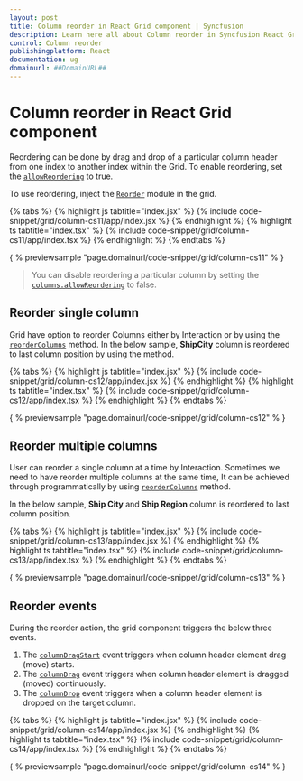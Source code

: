 ```yaml
---
layout: post
title: Column reorder in React Grid component | Syncfusion
description: Learn here all about Column reorder in Syncfusion React Grid component of Syncfusion Essential JS 2 and more.
control: Column reorder 
publishingplatform: React
documentation: ug
domainurl: ##DomainURL##
---
```


# Column reorder in React Grid component

Reordering can be done by drag and drop of a particular column header from one index to another index within the Grid.
To enable reordering, set the [`allowReordering`](https://ej2.syncfusion.com/angular/documentation/api/grid/#allowreordering) to true.

To use reordering, inject the [`Reorder`](https://ej2.syncfusion.com/angular/documentation/api/grid/reorder/) module in the grid.

{% tabs %}
{% highlight js tabtitle="index.jsx" %}
{% include code-snippet/grid/column-cs11/app/index.jsx %}
{% endhighlight %}
{% highlight ts tabtitle="index.tsx" %}
{% include code-snippet/grid/column-cs11/app/index.tsx %}
{% endhighlight %}
{% endtabs %}

{ % previewsample "page.domainurl/code-snippet/grid/column-cs11" % }

> You can disable reordering a particular column by setting the [`columns.allowReordering`](https://ej2.syncfusion.com/angular/documentation/api/grid/column/#allowreordering) to false.

## Reorder single column

Grid have option to reorder Columns either by Interaction or by using the [`reorderColumns`](https://ej2.syncfusion.com/angular/documentation/api/grid/reorder/#reordercolumns) method. In the below sample, **ShipCity** column is reordered to last column position by using the method.

{% tabs %}
{% highlight js tabtitle="index.jsx" %}
{% include code-snippet/grid/column-cs12/app/index.jsx %}
{% endhighlight %}
{% highlight ts tabtitle="index.tsx" %}
{% include code-snippet/grid/column-cs12/app/index.tsx %}
{% endhighlight %}
{% endtabs %}

{ % previewsample "page.domainurl/code-snippet/grid/column-cs12" % }

## Reorder multiple columns

User can reorder a single column at a time by Interaction. Sometimes we need to have reorder multiple columns at the same time, It can be achieved through programmatically by using [`reorderColumns`](https://ej2.syncfusion.com/angular/documentation/api/grid/reorder/#reordercolumns) method.

In the below sample, **Ship City** and **Ship Region** column is reordered to last column position.

{% tabs %}
{% highlight js tabtitle="index.jsx" %}
{% include code-snippet/grid/column-cs13/app/index.jsx %}
{% endhighlight %}
{% highlight ts tabtitle="index.tsx" %}
{% include code-snippet/grid/column-cs13/app/index.tsx %}
{% endhighlight %}
{% endtabs %}

{ % previewsample "page.domainurl/code-snippet/grid/column-cs13" % }

## Reorder events

During the reorder action, the grid component triggers the below three events.

1. The [`columnDragStart`](https://ej2.syncfusion.com/angular/documentation/api/grid/#columndragstart) event triggers when column header element drag (move) starts.
2. The [`columnDrag`](https://ej2.syncfusion.com/angular/documentation/api/grid/#columnDrag) event triggers when column header element is dragged (moved) continuously.
3. The [`columnDrop`](https://ej2.syncfusion.com/angular/documentation/api/grid/#columnDrop) event triggers when a column header element is dropped on the target column.

{% tabs %}
{% highlight js tabtitle="index.jsx" %}
{% include code-snippet/grid/column-cs14/app/index.jsx %}
{% endhighlight %}
{% highlight ts tabtitle="index.tsx" %}
{% include code-snippet/grid/column-cs14/app/index.tsx %}
{% endhighlight %}
{% endtabs %}

{ % previewsample "page.domainurl/code-snippet/grid/column-cs14" % }